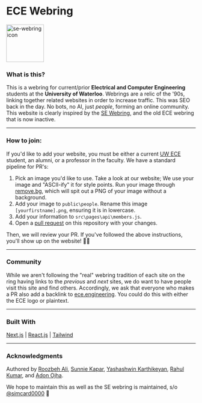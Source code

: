 # ECE Webring

<img alt="se-webring icon" src="https://github.com/roozbehali/ece_webring/blob/main/public/ece.ico" width="100" height="100">

### What is this?
This is a webring for current/prior **Electrical and Computer Engineering** students at the **University of Waterloo**. Webrings are a relic of the '90s, linking together related websites in order to increase traffic. This was SEO back in the day. No bots, no AI, just _people_, forming an online community. This website is clearly inspired by the [SE Webring](https://se-webring.xyz/), and the old ECE webring that is now inactive.

---
### How to join:
If you'd like to add your website, you must be either a current [UW ECE](https://uwaterloo.ca/future-students/programs/computer-engineering) student, an alumni, or a professor in the faculty. We have a standard pipeline for PR's:
1. Pick an image you'd like to use. Take a look at our website; We use your image and "ASCII-ify" it for style points. Run your image through [remove.bg](https://www.remove.bg/), which will spit out a PNG of your image without a background.
2. Add your image to `public\people`. Rename this image `[yourfirstname].png`, ensuring it is in lowercase.
3. Add your information to `src\pages\api\members.js`.
4. Open a [pull request](src\pages\api\members.js) on this repository with your changes.
 
Then, we will review your PR. If you've followed the above instructions, you'll show up on the website! 🧙🏻

---
### Community
While we aren't following the "real" webring tradition of each site on the ring having links to the _previous_ and _next_ sites, we do want to have people visit this site and find others. Accordingly, we ask that everyone who makes a PR also add a backlink to [ece.engineering](https://ece.engineering/). You could do this with either the ECE logo or plaintext.

---
### Built With
[Next.js](https://nextjs.org/) | [React.js](https://react.dev/) | [Tailwind](https://tailwindcss.com/)

---
### Acknowledgments
Authored by [Roozbeh Ali](https://github.com/roozbehali), [Sunnie Kapar](https://github.com/sunniekapar), [Yashashwin Karthikeyan](https://github.com/YashKarthik), [Rahul Kumar](https://github.com/rahulbkumar), and [Adon Ojha](https://github.com/a4ojha). 

We hope to maintain this as well as the SE webring is maintained, s/o [@simcard0000](https://github.com/simcard0000) 🚀
